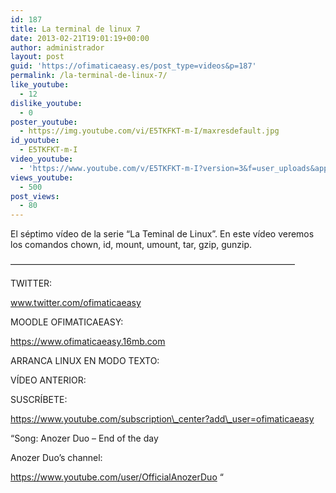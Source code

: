 ```yaml
---
id: 187
title: La terminal de linux 7
date: 2013-02-21T19:01:19+00:00
author: administrador
layout: post
guid: 'https://ofimaticaeasy.es/post_type=videos&p=187'
permalink: /la-terminal-de-linux-7/
like_youtube:
  - 12
dislike_youtube:
  - 0
poster_youtube:
  - https://img.youtube.com/vi/E5TKFKT-m-I/maxresdefault.jpg
id_youtube:
  - E5TKFKT-m-I
video_youtube:
  - 'https://www.youtube.com/v/E5TKFKT-m-I?version=3&f=user_uploads&app=youtube_gdata'
views_youtube:
  - 500
post_views:
  - 80
---
```

El séptimo vídeo de la serie &#8220;La Teminal de Linux&#8221;. En este vídeo veremos los comandos chown, id, mount, umount, tar, gzip, gunzip.

&#8212;&#8212;&#8212;&#8212;&#8212;&#8212;&#8212;&#8212;&#8212;&#8212;&#8212;&#8212;&#8212;&#8212;&#8212;&#8212;&#8212;&#8212;&#8212;&#8212;&#8212;&#8212;&#8212;&#8212;&#8212;&#8212;&#8212;&#8212;&#8212;&#8212;&#8212;&#8212;&#8211;

TWITTER:
  
www.twitter.com/ofimaticaeasy

MOODLE OFIMATICAEASY:

https://www.ofimaticaeasy.16mb.com

ARRANCA LINUX EN MODO TEXTO:



VÍDEO ANTERIOR:



SUSCRÍBETE:

https://www.youtube.com/subscription\_center?add\_user=ofimaticaeasy

&#8220;Song: Anozer Duo &#8211; End of the day
  
Anozer Duo&#8217;s channel:
  
https://www.youtube.com/user/OfficialAnozerDuo &#8220;